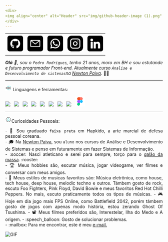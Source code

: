 ```yaml
---
<div>
<img align="center" alt="Header" src="img/github-header-image (1).png"
</div>
---
```


<div align="center">
<table>
<tr>
 <td align="center" colspan="11"></td>
</tr> 
<tr>
<td><a href="https://github.com/joaopauloaramuni" target="_blank"><img src="img/github.png" width="50px" height="50px"/></a>
</td>
<td><a href="mailto:pedrohrodrigues86@gmail.com" target="_blank"><img src="img/gmail.png" width="50px" height="50px"/></a>
</td>
<td><a href="https://wa.me/5531983757749" target="_blank"><img src="img/whatsapp.png" width="50px" height="50px"/></a>
</td>
<td><a href="https://www.instagram.com/pedrorz__/" target="_blank"><img src="img/instagram.png" width="50px" height="50px"/></a>
</td>
<td><a href="https://www.linkedin.com/in/pedro-rodrigues-748177323/" target="_blank"><img src="img/linkedin.png" width="50px" height="50px"/></a>
</td>

</tr>
<tr>
 <td align="center" colspan="11"></td>
</tr> 
</table>

</div>
<div align="justify">

<i><b>Olá</b> :wave:, sou o <code>Pedro Rodrigues</code>, tenho 21 anos, moro em BH e sou estutande e futuro programador Front-end. Atualmente curso <code>Ánalise e Desenvolvimento de sistenas</code>na <a href="https://newtonpaiva.br" target="_blank">Newton Paiva</a>.</i> :man_teacher:<br />

</div>

---
<div>

<img height="20" alt="GIF" src="img/lista.gif"/>&nbsp;Linguagens e ferramentas:

<div>
 <code><img height="32" src="https://github.com/joaopauloaramuni/joaopauloaramuni/blob/main/img/java.png"/></code>
&nbsp; 
 <code><img height="32" src="https://github.com/joaopauloaramuni/joaopauloaramuni/blob/main/img/intellij.png"/></code>
&nbsp; 
 <code><img height="32" src="https://github.com/joaopauloaramuni/joaopauloaramuni/blob/main/img/html.svg"/></code>
&nbsp; 
 <code><img height="32" src="https://github.com/joaopauloaramuni/joaopauloaramuni/blob/main/img/css.svg"/></code>
&nbsp; 
 <code><img height="32" src="https://github.com/joaopauloaramuni/joaopauloaramuni/blob/main/img/js.png"/></code>
&nbsp; 
 <code><img height="32" src="https://github.com/joaopauloaramuni/joaopauloaramuni/blob/main/img/mysql.png"/></code>
&nbsp; 
 <code><img height="32" src="https://github.com/joaopauloaramuni/joaopauloaramuni/blob/main/img/git.png"/></code>
&nbsp; 
 <code><img height="32" src="https://github.com/joaopauloaramuni/joaopauloaramuni/blob/main/img/github.png"/></code>
&nbsp; 
 <code><img height="32" src="img/7564187_figma_logo_brand_icon.png"/></code>
&nbsp;

</div>

----------

<img height="20" alt="GIF" src="img/perfil.gif"/>Curiosidades Pessoais:

<div align="justify">
<p> 
- &#129340; Sou graduado <code>faixa preta</code> em Hapkido, a arte marcial de defesa pessoal coreana.<br />
- &#127891; Na <a href="https://newtonpaiva.br/" target="_blank">Newton Paiva</a>, sou <code>aluno</code> nos cursos de Análise e Desenvolvimento de Sistemas e penso em futuramente em fazer Sistemas de Informação. <br />
- :soccer: Nasci atleticano e serei para sempre, torço para o <a href="https://www.arenamrv.com.br/" target="_blank">galão da massa</a>. :rooster:<br />
- &#127942; Meus hobbies são, escutar música, jogar videogame, ver filmes e conversar com meus amigos.<br/>
- &#127925; Meus estilos de musicas favoritos são: Música eletrônica, como house, tech house, deep house, melodic techno e outros.
Támbem gosto de rock, escuto Foo Fighters, Pink Floyd, David Bowie e meus favoritos Red Hot Chilli Peppers. No mais, escuto praticamente todos os tipos de músicas.
- &#127918; Hoje em dia jogo mais FPS Online, como Battlefield 2042, porém támbem gosto de jogos com apenas modo história, estou zerando Ghost Of Tsushima.
- 	&#128253; Meus filmes preferidos são, Interestelar, Ilha do Medo e A origem. 
- :speech_balloon: Gosto de solucionar problemas.<br />
- :mailbox: Para me encontrar, este é meu <a href="mailto:pedrohrodrigues86@gmail.com" target="_blank">e-mail.</a><br />
</p>
</div>
</td>
<td>
<div>
<img alt="GIF" src="https://github.com/joaopauloaramuni/joaopauloaramuni/blob/main/img/dev.gif?raw=true" width="340px" height="550px"/>
</div>
</td>
</tr>
<tr>
 <td align="center" colspan="2"></td>
</tr> 
</table>

</div>